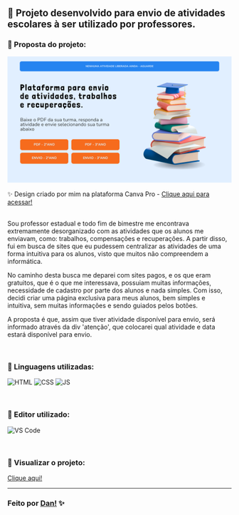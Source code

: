 ## 👾 Projeto desenvolvido para envio de atividades escolares à ser utilizado por professores. <br>

### 📌 Proposta do projeto:

<img src="./src/image/template.png">

✨ Design criado por mim na plataforma Canva Pro - [Clique aqui para acessar!](https://www.canva.com/design/DAGOazLU00I/mreLdF0DA6xNvEqz6jR10A/edit?utm_content=DAGOazLU00I&utm_campaign=designshare&utm_medium=link2&utm_source=sharebutton)

<br>
Sou professor estadual e todo fim de bimestre me encontrava extremamente desorganizado com as atividades que os alunos me enviavam, como: trabalhos, compensações e recuperações. A partir disso, fui em busca de sites que eu pudessem centralizar as atividades de uma forma intuitiva para os alunos, visto que muitos não compreendem a informática. 

No caminho desta busca me deparei com sites pagos, e os que eram gratuitos, que é o que me interessava, possuiam muitas informações, necessidade de cadastro por parte dos alunos e nada simples. Com isso, decidi criar uma página exclusiva para meus alunos, bem simples e intuitiva, sem muitas informações e sendo guiados pelos botões. 

A proposta é que, assim que tiver atividade disponível para envio, será informado através da div 'atenção', que colocarei qual atividade e data estará disponível para envio. 

<br>

### 📌 Linguagens utilizadas:

![HTML](https://img.shields.io/badge/-HTML5-E34F26?style=for-the-badge&logo=html5&logoColor=white) 
![CSS](https://img.shields.io/badge/-CSS3-1572B6?style=for-the-badge&logo=css3&logoColor=white)
![JS](https://img.shields.io/badge/-JavaScript-fffd09?style=for-the-badge&logo=javascript&logoColor=black)

<br>

### 📌 Editor utilizado:

![VS Code](https://img.shields.io/badge/Visual_Studio_Code-0078D4?style=for-the-badge)

<br>

### 📌 Visualizar o projeto:

[Clique aqui!](https://danvasquesc.github.io/projeto-envio-de-atividades/)

---

### Feito por [Dan!](https://github.com/danvasquesc) ✨
